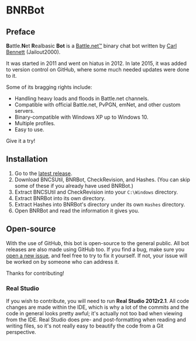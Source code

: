 # BNRBot
## Preface
**B**attle.**N**et **R**ealbasic **Bot** is a
[Battle.net&trade;](http://battle.net) binary chat bot written by
[Carl Bennett](https://github.com/carlbennett) (Jailout2000).

It was started in 2011 and went on hiatus in 2012. In late 2015, it was added
to version control on GitHub, where some much needed updates were done to it.

Some of its bragging rights include:
- Handling heavy loads and floods in Battle.net channels.
- Compatible with official Battle.net, PvPGN, emNet, and other custom servers.
- Binary-compatible with Windows XP up to Windows 10.
- Multiple profiles.
- Easy to use.

Give it a try!

## Installation
1. Go to the
   [latest release](https://github.com/carlbennett/BNRBot/releases/latest).
2. Download BNCSUtil, BNRBot, CheckRevision, and Hashes. (You can skip some of
   these if you already have used BNRBot.)
3. Extract BNCSUtil and CheckRevision into your `C:\Windows` directory.
4. Extract BNRBot into its own directory.
5. Extract Hashes into BNRBot's directory under its own `Hashes` directory.
6. Open BNRBot and read the information it gives you.

## Open-source
With the use of GitHub, this bot is open-source to the general public. All bot
releases are also made using GitHub too. If you find a bug, make sure you
[open a new issue](https://github.com/carlbennett/BNRBot/issues/new), and feel
free to try to fix it yourself. If not, your issue will be worked on by someone
who can address it.

Thanks for contributing!

### Real Studio
If you wish to contribute, you will need to run **Real Studio 2012r2.1**. All
code changes are made within the IDE, which is why a lot of the commits and the
code in general looks pretty awful; it's actually not too bad when viewing from
the IDE. Real Studio does pre- and post-formatting when reading and writing
files, so it's not really easy to beautify the code from a Git perspective.
